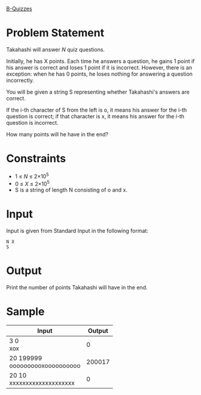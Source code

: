 [B-Quizzes](https://atcoder.jp/contests/abc184/tasks/abc184_b)
# Problem Statement
Takahashi will answer *N* quiz questions.  
  
Initially, he has X points. Each time he answers a question, he gains 1 point if his answer is correct and loses 1 point if it is incorrect.
However, there is an exception: when he has 0 points, he loses nothing for answering a question incorrectly.  
  
You will be given a string S representing whether Takahashi's answers are correct.  
  
If the i-th character of S from the left is o, it means his answer for the i-th question is correct; if that character is x, it means his answer for the *i*-th question is incorrect.  
  
How many points will he have in the end?  
# Constraints
* 1 ≤ *N* ≤ 2×10<sup>5<sup/>
* 0 ≤ *X* ≤ 2×10<sup>5<sup/>
* S is a string of length N consisting of o and x.
# Input
Input is given from Standard Input in the following format:
```
N X
S
```
# Output
Print the number of points Takahashi will have in the end.
# Sample
|Input|Output|
|-|-|
|3 0<br/>xox|0|
|20 199999<br/>oooooooooxoooooooooo|200017|
|20 10<br/>xxxxxxxxxxxxxxxxxxxx|0|

